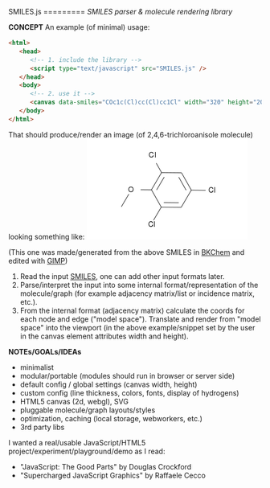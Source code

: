 SMILES.js
========= _SMILES parser &amp; molecule rendering library_

__CONCEPT__
An example (of minimal) usage:

```html
<html>
   <head>
      <!-- 1. include the library -->	
      <script type="text/javascript" src="SMILES.js" />
   </head>
   <body>
      <!-- 2. use it -->
      <canvas data-smiles="COc1c(Cl)cc(Cl)cc1Cl" width="320" height="200"></canvas>
   </body>
</html>
```
That should produce/render an image (of 2,4,6-trichloroanisole molecule) looking something like: 
![Alt text](https://github.com/mbohun/SMILES.js/raw/master/TCA-320x200.png "COc1c(Cl)cc(Cl)cc1Cl")

(This one was made/generated from the above SMILES in [BKChem](http://bkchem.zirael.org) and edited with [GIMP](http://www.gimp.org))

1.  Read the input [SMILES](http://en.wikipedia.org/wiki/SMILES), one can add other input formats later. 
2.  Parse/interpret the input into some internal format/representation of the molecule/graph (for example adjacency matrix/list or incidence matrix, etc.).
3.  From the internal format (adjacency matrix) calculate the coords for each node and edge ("model space"). Translate and render from "model space" into the viewport (in the above example/snippet set by the user in the canvas element attributes width and height).

__NOTEs/GOALs/IDEAs__
- minimalist
- modular/portable (modules should run in browser or server side)
- default config / global settings (canvas width, height)
- custom config (line thickness, colors, fonts, display of hydrogens)
- HTML5 canvas (2d, webgl), SVG
- pluggable molecule/graph layouts/styles
- optimization, caching (local storage, webworkers, etc.)
- 3rd party libs

I wanted a real/usable JavaScript/HTML5 project/experiment/playground/demo as I read:
- "JavaScript: The Good Parts" by Douglas Crockford
- "Supercharged JavaScript Graphics" by Raffaele Cecco
